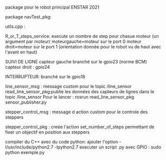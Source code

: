 package pour le robot principal ENSTAR 2021

package navTest_pkg:


utils.cpp : 

R_or_T_steps_service:
execute un nombre de step pour chasue moteur (un argument par moteur)
moteurgauche=moteur sur le port 0
moteur droit=moteur sur le port 1
(orientation donnée pour le robot vu de haut avec l'avant en haut)

SUIVI DE LIGNE
capteur gauche branché  sur le gpio23 (norme BCM) 
capteur droit : gpio24 

INTERRUPTEUR:
branché sur le gpio18

line_sensor_msg : message custom pour le topic /line_sensor
read_line_sensor_pkg:publie les données des capteurs de lignes dans le topic /line_sensor
Pour le lancer : rosrun read_line_sensor_pkg sensor_publisher.py 

stepper_control_msg : message d action custom pour le controle des steppers

stepper_control_pkg : creée l'action set_number_of_steps permettant de fixer un objectif en position aux steppers

compiler du C++ avec du code python: ajouter l'option -I/usr/include/python2.7 -lpython2.7
executer un script .py avec GPIO : sudo python exemple.py



